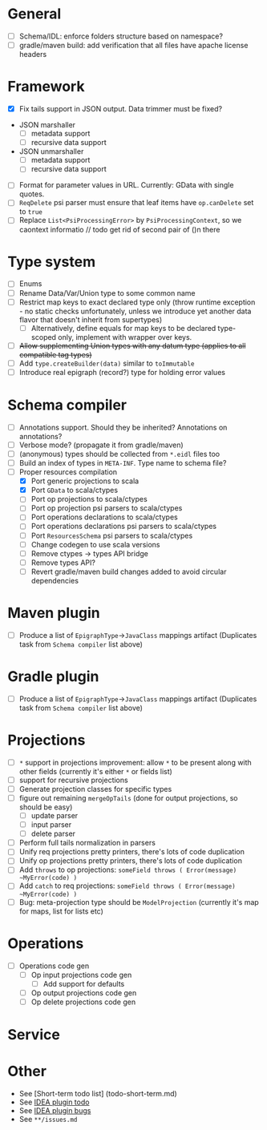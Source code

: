 # General
- [ ] Schema/IDL: enforce folders structure based on namespace?
- [ ] gradle/maven build: add verification that all files have apache license headers

# Framework
- [x] Fix tails support in JSON output. Data trimmer must be fixed?
- JSON marshaller
  -[ ] metadata support
  -[ ] recursive data support
- JSON unmarshaller
  -[ ] metadata support
  -[ ] recursive data support
- [ ] Format for parameter values in URL. Currently: GData with single quotes.
- [ ] `ReqDelete` psi parser must ensure that leaf items have `op.canDelete` set to `true`
- [ ] Replace `List<PsiProcessingError>` by `PsiProcessingContext`, so we caontext informatio // todo get rid of second pair of ()n there

# Type system
- [ ] Enums
- [ ] Rename Data/Var/Union type to some common name
- [ ] Restrict map keys to exact declared type only (throw runtime exception - no static checks unfortunately, unless we introduce yet another data flavor that doesn't inherit from supertypes)
  - [ ] Alternatively, define equals for map keys to be declared type-scoped only, implement with wrapper over keys.
- [ ] ~~Allow supplementing Union types with any datum type (applies to all compatible tag types)~~
- [ ] Add `type.createBuilder(data)` similar to `toImmutable`
- [ ] Introduce real epigraph (record?) type for holding error values

# Schema compiler
- [ ] Annotations support. Should they be inherited? Annotations on annotations?
- [ ] Verbose mode? (propagate it from gradle/maven)
- [ ] (anonymous) types should be collected from `*.eidl` files too
- [ ] Build an index of types in `META-INF`. Type name to schema file?
- [ ] Proper resources compilation
  - [x] Port generic projections to scala
  - [x] Port `GData` to scala/ctypes
  - [ ] Port op projections to scala/ctypes
  - [ ] Port op projection psi parsers to scala/ctypes
  - [ ] Port operations declarations to scala/ctypes
  - [ ] Port operations declarations psi parsers to scala/ctypes
  - [ ] Port `ResourcesSchema` psi parsers to scala/ctypes
  - [ ] Change codegen to use scala versions
  - [ ] Remove ctypes -> types API bridge
  - [ ] Remove types API?
  - [ ] Revert gradle/maven build changes added to avoid circular dependencies

# Maven plugin
- [ ] Produce a list of `EpigraphType`->`JavaClass` mappings artifact (Duplicates task from `Schema compiler` list above)

# Gradle plugin
- [ ] Produce a list of `EpigraphType`->`JavaClass` mappings artifact (Duplicates task from `Schema compiler` list above)

# Projections
- [ ] `*` support in projections improvement: allow `*` to be present along with other fields (currently it's either `*` or fields list)
- [ ] support for recursive projections
- [ ] Generate projection classes for specific types
- [ ] figure out remaining `mergeOpTails` (done for output projections, so should be easy)
  - [ ] update parser
  - [ ] input parser
  - [ ] delete parser
- [ ] Perform full tails normalization in parsers
- [ ] Unify req projections pretty printers, there's lots of code duplication
- [ ] Unify op projections pretty printers, there's lots of code duplication
- [ ] Add `throws` to op projections: `someField throws ( Error(message) ~MyError(code) )`
- [ ] Add `catch` to req projections: `someField throws ( Error(message) ~MyError(code) )`
- [ ] Bug: meta-projection type should be `ModelProjection` (currently it's map for maps, list for lists etc)

# Operations
-[ ] Operations code gen
  -[ ] Op input projections code gen
    -[ ] Add support for defaults
  -[ ] Op output projections code gen
  -[ ] Op delete projections code gen

# Service

# Other
- See [Short-term todo list] (todo-short-term.md)
- See [IDEA plugin todo](idea-plugin/todo.md)
- See [IDEA plugin bugs](idea-plugin/bugs.md)
- See `**/issues.md`
